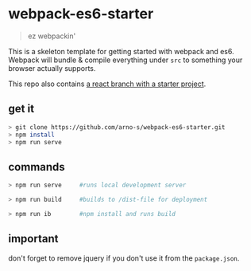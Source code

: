 # webpack-es6-starter
> ez webpackin'

This is a skeleton template for getting started with webpack and es6.  
Webpack will bundle & compile everything under `src` to something your browser actually supports.  

This repo also contains [a react branch with a starter project](https://github.com/arno-s/webpack-es6-starter/tree/react).

## get it
```bash
> git clone https://github.com/arno-s/webpack-es6-starter.git
> npm install
> npm run serve
```
## commands
```bash
> npm run serve     #runs local development server
```
```bash
> npm run build     #builds to /dist-file for deployment
```
```bash
> npm run ib        #npm install and runs build
```

## important
don't forget to remove jquery if you don't use it from the `package.json`.
